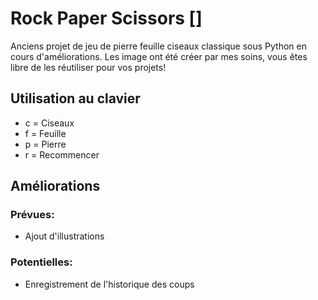 # Rock Paper Scissors []
Anciens projet de jeu de pierre feuille ciseaux classique sous Python en cours d'améliorations.
Les image ont été créer par mes soins, vous êtes libre de les réutiliser pour vos projets!

## Utilisation au clavier
* c = Ciseaux
* f = Feuille
* p = Pierre
* r = Recommencer

## Améliorations 
### Prévues:
* Ajout d'illustrations

### Potentielles:
* Enregistrement de l'historique des coups